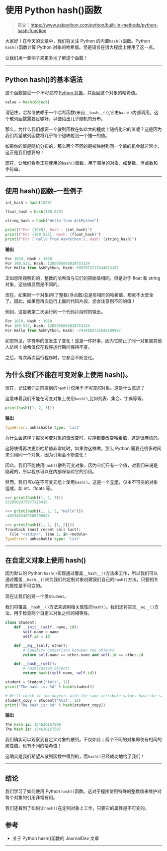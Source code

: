 # 使用 Python hash()函数

> 原文：<https://www.askpython.com/python/built-in-methods/python-hash-function>

大家好！在今天的文章中，我们将关注 Python 的内置`hash()`函数。Python `hash()`函数计算 Python 对象的哈希值。但是语言在很大程度上使用了这一点。

让我们用一些例子来更多地了解这个函数！

* * *

## Python hash()的基本语法

这个函数接受一个*不可变的* [Python 对象](https://www.askpython.com/python/oops/python-classes-objects)，并返回这个对象的哈希值。

```py
value = hash(object)

```

请记住，哈希值依赖于一个哈希函数(来自`__hash__()`),它由`hash()`内部调用。这个散列函数需要足够好，以便给出几乎随机的分布。

那么，为什么我们想要一个散列函数在如此大的程度上随机化它的值呢？这是因为我们希望散列函数将几乎每个键映射到一个惟一的值。

如果你的值是随机分布的，那么两个不同的键被映射到同一个值的机会就非常小，这正是我们想要的！

现在，让我们看看正在使用的`hash()`函数，用于简单的对象，如整数、浮点数和字符串。

* * *

## 使用 hash()函数–一些例子

```py
int_hash = hash(1020)

float_hash = hash(100.523)

string_hash = hash("Hello from AskPython")

print(f"For {1020}, Hash : {int_hash}")
print(f"For {100.523}, Hash: {float_hash}")
print(f"For {'Hello from AskPython'}, Hash: {string_hash}")

```

**输出**

```py
For 1020, Hash : 1020
For 100.523, Hash: 1205955893818753124
For Hello from AskPython, Hash: 5997973717644023107

```

正如您所观察到的，整数的哈希值与它们的原始值相同。但是对于 float 和 string 对象，这些值显然是不同的。

现在，如果同一个对象(除了整数/浮点数)总是有相同的哈希值，那就不太安全了。因此，如果您再次运行上面的代码片段，您会注意到不同的值！

例如，这是我第二次运行同一个代码片段时的输出。

```py
For 1020, Hash : 1020
For 100.523, Hash: 1205955893818753124
For Hello from AskPython, Hash: -7934882731642689997

```

如您所见，字符串的值发生了变化！这是一件好事，因为它防止了同一对象被其他人访问！哈希值仅在程序运行期间保持不变。

之后，每次再次运行程序时，它都会不断变化。

## 为什么我们不能在可变对象上使用 hash()。

现在，记住我们之前提到的`hash()`仅用于*不可变的*对象。这是什么意思？

这意味着我们不能在可变对象上使用`hash()`,比如列表、集合、字典等等。

```py
print(hash([1, 2, 3]))

```

**输出**

```py
TypeError: unhashable type: 'list'

```

为什么会这样？每次可变对象的值改变时，程序都要改变哈希值，这是很麻烦的。

这将使得再次更新哈希值非常耗时。如果你这样做，那么 Python 需要花很多时间来引用同一个对象，因为引用会不断变化！

因此，我们不能使用`hash()`散列可变对象，因为它们只有一个值，对我们来说是隐藏的，所以程序可以在内部保存对它的引用。

然而，我们*可以*在不可变元组上使用`hash()`。这是一个[元组](https://www.askpython.com/python/tuple/python-tuple)，仅由不可变的对象组成，如 int、floats 等。

```py
>>> print(hash((1, 2, 3)))
2528502973977326415

>>> print(hash((1, 2, 3, "Hello")))
-4023403385585390982

>>> print(hash((1, 2, [1, 2])))
Traceback (most recent call last):
  File "<stdin>", line 1, in <module>
TypeError: unhashable type: 'list'

```

* * *

## 在自定义对象上使用 hash()

因为默认的 Python `hash()`实现通过覆盖`__hash__()`方法来工作，所以我们可以通过覆盖`__hash__()`来为我们的定制对象创建我们自己的`hash()`方法，只要相关的属性是不可变的。

现在让我们创建一个类`Student`。

我们将覆盖`__hash__()`方法来调用相关属性的`hash()`。我们还将实现`__eq__()`方法，用于检查两个自定义对象之间的相等性。

```py
class Student:
    def __init__(self, name, id):
        self.name = name
        self.id = id

    def __eq__(self, other):
        # Equality Comparison between two objects
        return self.name == other.name and self.id == other.id

    def __hash__(self):
        # hash(custom_object)
        return hash((self.name, self.id))

student = Student('Amit', 12)
print("The hash is: %d" % hash(student))

# We'll check if two objects with the same attribute values have the same hash
student_copy = Student('Amit', 12)
print("The hash is: %d" % hash(student_copy))

```

**输出**

```py
The hash is: 154630157590
The hash is: 154630157597

```

我们确实可以观察到自定义对象的散列。不仅如此；两个不同的对象即使有相同的属性值，也有不同的哈希值！

这确实是我们希望从散列函数中得到的，而`hash()`已经成功地给了我们！

* * *

## 结论

我们学习了如何使用 Python `hash()`函数。这对于程序使用特殊的整数值来维护对每个对象的引用非常有用。

我们还看到了如何让`hash()`在定制对象上工作，只要它的属性是不可变的。

## 参考

*   关于 Python hash()函数的 JournalDev 文章

* * *